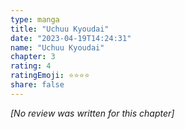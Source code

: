 ```yaml
---
type: manga
title: "Uchuu Kyoudai"
date: "2023-04-19T14:24:31"
name: "Uchuu Kyoudai"
chapter: 3
rating: 4
ratingEmoji: ⭐️⭐️⭐️⭐️
share: false
---
```


_[No review was written for this chapter]_
